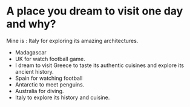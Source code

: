 # A place you dream to visit one day and why?

 Mine is : Italy for exploring its amazing architectures.

- Madagascar
- UK for watch football game.
- I dream to visit Greece to taste its authentic cuisines and explore its ancient history.
- Spain for watching football
- Antarctic to meet penguins.
- Australia for diving.
- Italy to explore its history and cuisine.
